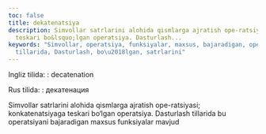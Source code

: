```yaml
---
toc: false
title: dekatenatsiya
description: Simvollar satrlarini alohida qismlarga ajratish ope-ratsiyasi; konkatenatsiyaga
  teskari bo&lsquo;lgan operatsiya. Dasturlash...
keywords: "Simvollar, operatsiya, funksiyalar, maxsus, bajaradigan, operatsiyani,
  tillarida, Dasturlash, bo\u2018lgan, satrlarini"
---
```


Ingliz tilida:
:   decatenation

Rus tilida:
:   декатенация

Simvollar satrlarini alohida qismlarga ajratish ope-ratsiyasi; konkatenatsiyaga teskari bo‘lgan operatsiya. Dasturlash tillarida bu operatsiyani bajaradigan maxsus funksiyalar mavjud